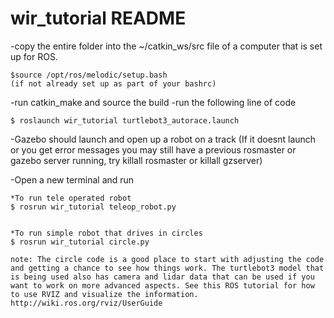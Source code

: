 # wir_tutorial README

-copy the entire folder into the ~/catkin_ws/src file of a computer that is set up for ROS.

	$source /opt/ros/melodic/setup.bash 
	(if not already set up as part of your bashrc)

-run catkin_make and source the build
-run the following line of code

	$ roslaunch wir_tutorial turtlebot3_autorace.launch

-Gazebo should launch and open up a robot on a track
(If it doesnt launch or you get error messages you may still have a previous rosmaster or gazebo server running, try killall rosmaster or killall gzserver)

-Open a new terminal and run

	*To run tele operated robot
	$ rosrun wir_tutorial teleop_robot.py

	
	*To run simple robot that drives in circles
	$ rosrun wir_tutorial circle.py 

	note: The circle code is a good place to start with adjusting the code and getting a chance to see how things work. The turtlebot3 model that is being used also has camera and lidar data that can be used if you want to work on more advanced aspects. See this ROS tutorial for how to use RVIZ and visualize the information. http://wiki.ros.org/rviz/UserGuide
 


